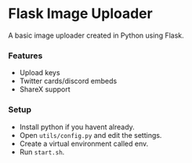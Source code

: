 # Flask Image Uploader
A basic image uploader created in Python using Flask.  

### Features
- Upload keys
- Twitter cards/discord embeds
- ShareX support

### Setup
- Install python if you havent already.
- Open `utils/config.py` and edit the settings.
- Create a virtual environment called env.
- Run `start.sh`.
